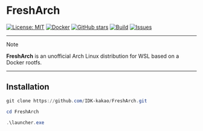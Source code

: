 # FreshArch

[![License: MIT](https://img.shields.io/badge/License-MIT-green.svg)](LICENSE)
[![Docker](https://img.shields.io/badge/Docker-Ready-blue?logo=docker)](https://hub.docker.com/)
[![GitHub stars](https://img.shields.io/github/stars/IDK-kakao/FreshArch?style=social)](https://github.com/IDK-kakao/FreshArch/stargazers)
[![Build](https://img.shields.io/badge/build-passing-success?logo=githubactions&logoColor=white)](https://github.com/IDK-kakao/FreshArch/actions)
[![Issues](https://img.shields.io/github/issues/IDK-kakao/FreshArch?color=violet)](https://github.com/IDK-kakao/FreshArch/issues)

---

> [!NOTE]
> **FreshArch** is an unofficial Arch Linux distribution for WSL based on a Docker rootfs.  

---
## Installation

```powershell
git clone https://github.com/IDK-kakao/FreshArch.git
```
```powershell
cd FreshArch
```
```powershell
.\launcher.exe
```
